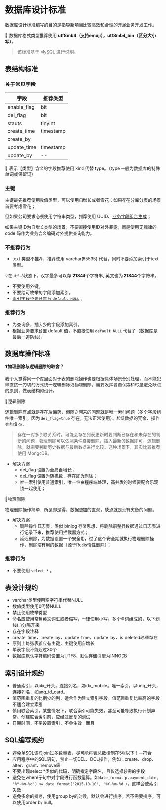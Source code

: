 # 数据库设计标准

数据库设计标准编写的目的是指导新项目比较高效和合理的开展业务开发工作。

📣 数据库格式类型推荐使用 **utf8mb4（支持emoji），utf8mb4_bin（区分大小写）**。

> 该标准基于 MySQL 进行说明。

## 表结构标准

### 关于常见字段

| 字段        | 推荐类型  |
| ----------- | --------- |
| enable_flag | bit       |
| del_flag    | bit       |
| stauts      | tinyint   |
| create_time | timestamp |
| create_by   |           |
| update_time | timestamp |
| update_by   | --        |

📣 表示【类型】含义的字段推荐使用 kind 代替 type。（type 一般为数据库的特殊单词或保留词）

### 主键

主键最先推荐使用数值类型，可以使用自增长或者雪花；如果存在分库分表的场景首要考虑雪花；

但如果公司要求必须使用字符串类型，推荐使用 UUID、<u>业务字段组合生成</u>；

如果主键ID为自增长类型的场景，不要直接使用ID对外暴露，而是使用无规律的 code 码作为业务含义编码对外提供查询能力。

### 不推荐行为

- text 类型不推荐，推荐使用 varchar(65535) 代替，同时不要添加索引于text类型。

💡在`utf-8`状态下，汉字最多可以存 **21844**个字符串, 英文也为 **21844**个字符串。

- 不要使用外键。
- 不要给可枚举的字段添加索引。
- [索引字段不要设置为 `default NULL`](https://segmentfault.com/a/1190000009540449) 。

### 推荐行为

- 为查询多，插入少的字段添加索引。
- 根据业务要求设置 default 值，不直接使用 `default NULL` 代替了（数据库是最后一道防线）。

## 数据库操作标准

**❓物理删除与逻辑删除的取舍？**

我个人觉得同一个库里面对于表的删除操作也要根据具体场景分别处理，而不能犯懒直接一刀切的方式统一逻辑删除或物理删除。需要发挥各自优势和尽量避免缺点的原则，做表结构的设计。

🔅逻辑删除

逻辑删除有点就是存在后悔药，但随之带来的问题就是唯一索引问题（多个字段组件唯一索引，因为 `del_flag=true` 存在，无法正常使用）、垃圾数据的冗余、操作变的复杂。

> 存在一对多关联关系时，可能会存在列表更新时要判断已存在和未存在的判断的问题，物理删除可以依照条件直接删除，插入最新的数据即可，逻辑删除，就需要判断历史数据与最新数据进行比较。这种场景下，其实比较推荐使用 MongoDB。

- 解决方案
  - del_flag 设置为全局自增长；
  - del_flag 设置为随机数，存在即为删除；
  - 唯一索引使用普通索引，唯一性由程序端处理，高并发的时候要配合乐观锁一起使用；

🔅物理删除

物理删除操作简单，所见即是得，数据更加的直观，缺点就是没有灾备的问题。

- 解决方案
  - 删除操作日志表，类似 binlog 存储思想，将删除前整行数据通过日志表进行记录下来，推荐使用拦截器方式；
  - 延迟删除，为数据设置一个安全期，过了这个安全期就执行物理删除操作，删除没有用的数据（源于Redis惰性删除）；

### 推荐行为

- 不要使用 `select *` 。







## 表设计规约

- varchar类型使用空字符串代替NULL
- 数值类型使用0代替NULL
- 禁止使用枚举类型
- 命名应使用常用英文词汇或者缩写，一律使用小写。多个单词组成的，以下划线(_)分隔开来
- 存在字段注释
- create_time，create_by，update_time，update_by，is_deleted必须存在
- 原则上每张表都应有主键，主键使用自增长
- 单表字段不能超过30个
- 数据库默认字符编码设置为UTF8，默认存储引擎为INNODB

## 索引设计规约

- 普通索引，以idx_开头，连接列名，如idx_mobile。唯一索引，以unq_开头，连接列名，如unq_id_card。
- 值范围重复的比例少的列，适合作为建立索引字段。值范围重复比率高的字段不适合建立索引
- 慎用联合索引。某些情况下，联合索引可能失效，甚至可能导致执行计划异常。创建联合索引前，应经过反复的测试
- 日期时间，不要设置索引，不会生效，而且

## SQL编写规约

- 避免单SQL语句join过多数量表，尽可能将表总数控制在5张以下！--符合
- 应用程序中的SQL语句，禁止一切DDL、DCL操作，例如：create、drop、alter、grant、remove等
- 不要出现select *类似的代码，明确指定字段名，且仅选择必需的字段
- 避免在where子句中对字段进行函数运算。如`date_format(p.payment_date, '%Y-%m-%d') >= date_format('2015-10-10', '%Y-%m-%d')`，这样会使索引失效
- 避免多余的排序，使用group by的时候，默认会进行排序。若不需要排序，可以使用order by null。

